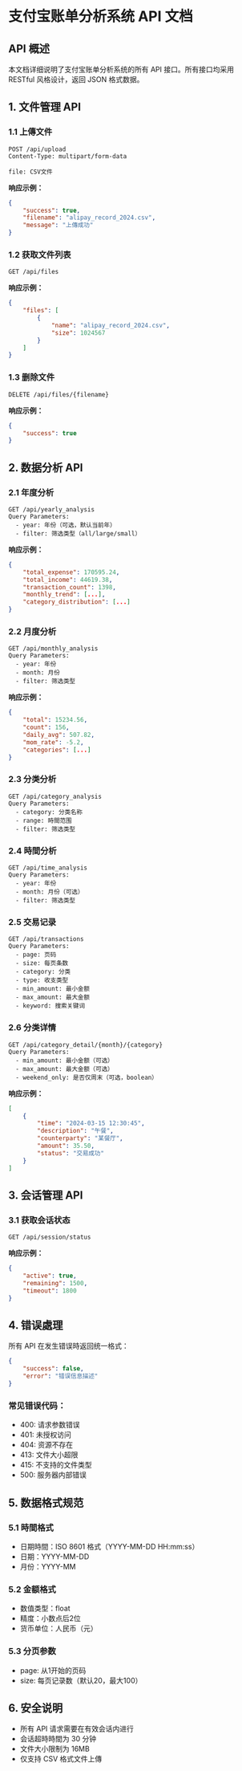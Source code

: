 # 支付宝账单分析系统 API 文档

## API 概述

本文档详细说明了支付宝账单分析系统的所有 API 接口。所有接口均采用 RESTful 风格设计，返回 JSON 格式数据。

## 1. 文件管理 API

### 1.1 上傳文件
~~~http
POST /api/upload
Content-Type: multipart/form-data

file: CSV文件
~~~

**响应示例：**
~~~json
{
    "success": true,
    "filename": "alipay_record_2024.csv",
    "message": "上傳成功"
}
~~~

### 1.2 获取文件列表
~~~http
GET /api/files
~~~

**响应示例：**
~~~json
{
    "files": [
        {
            "name": "alipay_record_2024.csv",
            "size": 1024567
        }
    ]
}
~~~

### 1.3 删除文件
~~~http
DELETE /api/files/{filename}
~~~

**响应示例：**
~~~json
{
    "success": true
}
~~~

## 2. 数据分析 API

### 2.1 年度分析
~~~http
GET /api/yearly_analysis
Query Parameters:
  - year: 年份（可选，默认当前年）
  - filter: 筛选类型（all/large/small）
~~~

**响应示例：**
~~~json
{
    "total_expense": 170595.24,
    "total_income": 44619.38,
    "transaction_count": 1398,
    "monthly_trend": [...],
    "category_distribution": [...]
}
~~~

### 2.2 月度分析
~~~http
GET /api/monthly_analysis
Query Parameters:
  - year: 年份
  - month: 月份
  - filter: 筛选类型
~~~

**响应示例：**
~~~json
{
    "total": 15234.56,
    "count": 156,
    "daily_avg": 507.82,
    "mom_rate": -5.2,
    "categories": [...]
}
~~~

### 2.3 分类分析
~~~http
GET /api/category_analysis
Query Parameters:
  - category: 分类名称
  - range: 時間范围
  - filter: 筛选类型
~~~

### 2.4 時間分析
~~~http
GET /api/time_analysis
Query Parameters:
  - year: 年份
  - month: 月份（可选）
  - filter: 筛选类型
~~~

### 2.5 交易记录
~~~http
GET /api/transactions
Query Parameters:
  - page: 页码
  - size: 每页条数
  - category: 分类
  - type: 收支类型
  - min_amount: 最小金额
  - max_amount: 最大金额
  - keyword: 搜索关键词
~~~

### 2.6 分类详情
~~~http
GET /api/category_detail/{month}/{category}
Query Parameters:
  - min_amount: 最小金额（可选）
  - max_amount: 最大金额（可选）
  - weekend_only: 是否仅周末（可选，boolean）
~~~

**响应示例：**
~~~json
[
    {
        "time": "2024-03-15 12:30:45",
        "description": "午餐",
        "counterparty": "某餐厅",
        "amount": 35.50,
        "status": "交易成功"
    }
]
~~~

## 3. 会话管理 API

### 3.1 获取会话状态
~~~http
GET /api/session/status
~~~

**响应示例：**
~~~json
{
    "active": true,
    "remaining": 1500,
    "timeout": 1800
}
~~~

## 4. 错误處理

所有 API 在发生错误時返回统一格式：

~~~json
{
    "success": false,
    "error": "错误信息描述"
}
~~~

### 常见错误代码：

- 400: 请求参数错误
- 401: 未授权访问
- 404: 资源不存在
- 413: 文件大小超限
- 415: 不支持的文件类型
- 500: 服务器内部错误

## 5. 数据格式规范

### 5.1 時間格式
- 日期時間：ISO 8601 格式（YYYY-MM-DD HH:mm:ss）
- 日期：YYYY-MM-DD
- 月份：YYYY-MM

### 5.2 金额格式
- 数值类型：float
- 精度：小数点后2位
- 货币单位：人民币（元）

### 5.3 分页参数
- page: 从1开始的页码
- size: 每页记录数（默认20，最大100）

## 6. 安全说明

- 所有 API 请求需要在有效会话内进行
- 会话超時時間为 30 分钟
- 文件大小限制为 16MB
- 仅支持 CSV 格式文件上傳
~~~ 